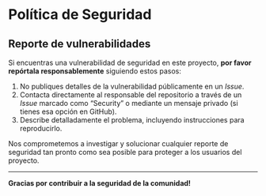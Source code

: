 # Política de Seguridad

## Reporte de vulnerabilidades

Si encuentras una vulnerabilidad de seguridad en este proyecto, **por favor repórtala responsablemente** siguiendo estos pasos:

1. No publiques detalles de la vulnerabilidad públicamente en un *Issue*.
2. Contacta directamente al responsable del repositorio a través de un *Issue* marcado como “Security” o mediante un mensaje privado (si tienes esa opción en GitHub).
3. Describe detalladamente el problema, incluyendo instrucciones para reproducirlo.

Nos comprometemos a investigar y solucionar cualquier reporte de seguridad tan pronto como sea posible para proteger a los usuarios del proyecto.

---

**Gracias por contribuir a la seguridad de la comunidad!**
